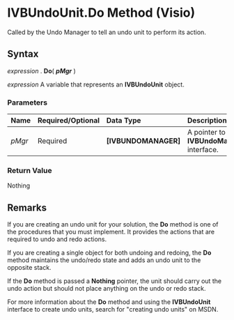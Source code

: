 
# IVBUndoUnit.Do Method (Visio)

Called by the Undo Manager to tell an undo unit to perform its action.


## Syntax

 _expression_ . **Do**( **_pMgr_** )

 _expression_ A variable that represents an **IVBUndoUnit** object.


### Parameters



|**Name**|**Required/Optional**|**Data Type**|**Description**|
|:-----|:-----|:-----|:-----|
| _pMgr_|Required| **[IVBUNDOMANAGER]**|A pointer to an  **IVBUndoManager** interface.|

### Return Value

Nothing


## Remarks

If you are creating an undo unit for your solution, the  **Do** method is one of the procedures that you must implement. It provides the actions that are required to undo and redo actions.

 If you are creating a single object for both undoing and redoing, the **Do** method maintains the undo/redo state and adds an undo unit to the opposite stack.

If the  **Do** method is passed a **Nothing** pointer, the unit should carry out the undo action but should not place anything on the undo or redo stack.

For more information about the  **Do** method and using the **IVBUndoUnit** interface to create undo units, search for "creating undo units" on MSDN.

